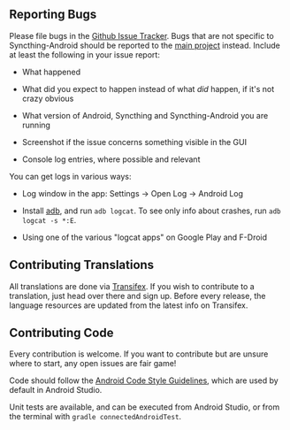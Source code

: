 ## Reporting Bugs

Please file bugs in the [Github Issue
Tracker](https://github.com/syncthing/syncthing-android/issues). Bugs that
are not specific to Syncthing-Android should be reported to the
[main project](https://github.com/syncthing/syncthing/issues) instead.
Include at least the following in your issue report:

 - What happened

 - What did you expect to happen instead of what *did* happen, if it's
   not crazy obvious

 - What version of Android, Syncthing and Syncthing-Android you are
   running

 - Screenshot if the issue concerns something visible in the GUI

 - Console log entries, where possible and relevant

You can get logs in various ways:

 - Log window in the app: Settings -> Open Log -> Android Log

 - Install [adb](http://www.howtogeek.com/125769/how-to-install-and-use-abd-the-android-debug-bridge-utility/), 
   and run `adb logcat`. To see only info about crashes, run `adb logcat -s *:E`.

 - Using one of the various "logcat apps" on Google Play and F-Droid

## Contributing Translations

All translations are done via
[Transifex](https://www.transifex.com/projects/p/syncthing-android/). If you
wish to contribute to a translation, just head over there and sign up.
Before every release, the language resources are updated from the
latest info on Transifex.

## Contributing Code

Every contribution is welcome. If you want to contribute but are unsure
where to start, any open issues are fair game!

Code should follow the
[Android Code Style Guidelines](https://source.android.com/source/code-style.html#java-language-rules),
which are used by default in Android Studio.

Unit tests are available, and can be executed from Android Studio, or from
the terminal with `gradle connectedAndroidTest`.
